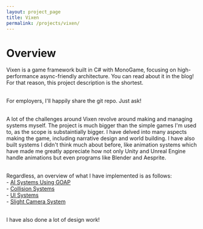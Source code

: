 ```yaml
---
layout: project_page
title: Vixen
permalink: /projects/vixen/
---
```


# Overview
Vixen is a game framework built in C# with MonoGame, focusing on high-performance async-friendly architecture. You can read about it in the blog! For that reason, this project description is the shortest. <br><br>

For employers, I'll happily share the git repo. Just ask! <br><br>

A lot of the challenges around Vixen revolve around making and managing systems myself. The project is much bigger than the simple games I'm used to, as the scope is substaintially bigger. I have delved into many aspects making the game, including narrative design and world building. I have also built systems I didn't think much about before, like animation systems which have made me greatly appreciate how not only Unity and Unreal Engine handle animations but even programs like Blender and Aesprite. <br><br>

Regardless, an overview of what I have implemented is as follows: <br>
\- [AI Systems Using GOAP](https://noellva.blog/gamedev/project/update/2025/05/11/week_in_review_7/) <br>
\- [Collision Systems](https://noellva.blog/gamedev/project/update/2025/05/03/week_in_review_6/) <br>
\- [UI Systems](https://noellva.blog/gamedev/project/update/2025/04/05/week_in_review_2/) <br>
\- [Slight Camera System](https://noellva.blog/gamedev/project/update/2025/04/19/week_in_review_4/) <br><br>

I have also done a lot of design work!<br>
